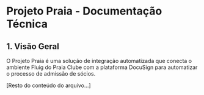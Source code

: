 # Projeto Praia - Documentação Técnica

## 1. Visão Geral

O Projeto Praia é uma solução de integração automatizada que conecta o ambiente Fluig do Praia Clube com a plataforma DocuSign para automatizar o processo de admissão de sócios.

[Resto do conteúdo do arquivo...]